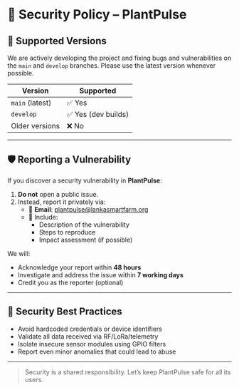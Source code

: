 # 🔐 Security Policy – PlantPulse

## 📅 Supported Versions

We are actively developing the project and fixing bugs and vulnerabilities on the `main` and `develop` branches. Please use the latest version whenever possible.

| Version        | Supported          |
|----------------|--------------------|
| `main` (latest) | ✅ Yes              |
| `develop`       | ✅ Yes (dev builds) |
| Older versions  | ❌ No               |

---

## 🛡️ Reporting a Vulnerability

If you discover a security vulnerability in **PlantPulse**:

1. **Do not** open a public issue.
2. Instead, report it privately via:
   - 📧 **Email**: plantpulse@lankasmartfarm.org
   - 📜 Include:
     - Description of the vulnerability
     - Steps to reproduce
     - Impact assessment (if possible)

We will:
- Acknowledge your report within **48 hours**
- Investigate and address the issue within **7 working days**
- Credit you as the reporter (optional)

---

## 🔐 Security Best Practices

- Avoid hardcoded credentials or device identifiers
- Validate all data received via RF/LoRa/telemetry
- Isolate insecure sensor modules using GPIO filters
- Report even minor anomalies that could lead to abuse

---

> Security is a shared responsibility. Let’s keep PlantPulse safe for all its users.

